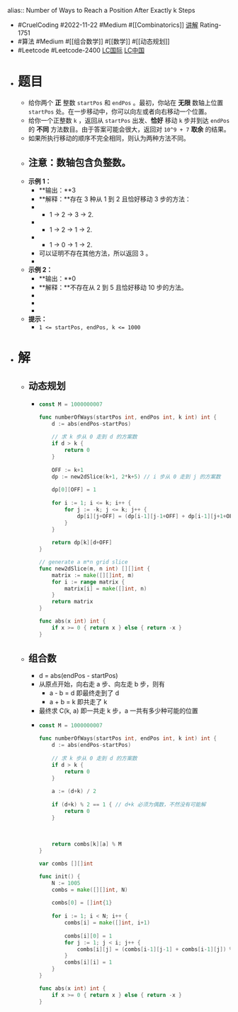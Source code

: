 alias:: Number of Ways to Reach a Position After Exactly k Steps
- #CruelCoding #2022-11-22 #Medium #[[Combinatorics]] [讲解](https://youtu.be/1OdZ5lrdHPY) Rating-1751
- #算法 #Medium #[[组合数学]] #[[数学]] #[[动态规划]]
- #Leetcode #Leetcode-2400 [LC国际](https://leetcode.com/problems/number-of-ways-to-reach-a-position-after-exactly-k-steps/) [LC中国](https://leetcode.cn/problems/number-of-ways-to-reach-a-position-after-exactly-k-steps/)
- # 题目
	- 给你两个 **正** 整数 `startPos` 和 `endPos` 。最初，你站在 **无限** 数轴上位置 `startPos` 处。在一步移动中，你可以向左或者向右移动一个位置。
	- 给你一个正整数 `k` ，返回从 `startPos` 出发、**恰好** 移动 `k` 步并到达 `endPos` 的 **不同** 方法数目。由于答案可能会很大，返回对 `10^9 + 7` **取余** 的结果。
	- 如果所执行移动的顺序不完全相同，则认为两种方法不同。
	- **注意：**数轴包含负整数**。**
		-
	- **示例 1：**
		- **输出：**3
		- **解释：**存在 3 种从 1 到 2 且恰好移动 3 步的方法：
		- - 1 -> 2 -> 3 -> 2.
		- - 1 -> 2 -> 1 -> 2.
		- - 1 -> 0 -> 1 -> 2.
		- 可以证明不存在其他方法，所以返回 3 。
		-
	- **示例 2：**
		- **输出：**0
		- **解释：**不存在从 2 到 5 且恰好移动 10 步的方法。
		-
		-
		-
	- **提示：**
		- `1 <= startPos, endPos, k <= 1000`
- # 解
	- ## 动态规划
		- ```go
		  const M = 1000000007
		  
		  func numberOfWays(startPos int, endPos int, k int) int {
		      d := abs(endPos-startPos)
		      
		      // 求 k 步从 0 走到 d 的方案数
		      if d > k {
		          return 0
		      }
		      
		      OFF := k+1
		      dp := new2dSlice(k+1, 2*k+5) // i 步从 0 走到 j 的方案数
		      
		      dp[0][OFF] = 1
		      
		      for i := 1; i <= k; i++ {
		          for j := -k; j <= k; j++ {
		              dp[i][j+OFF] = (dp[i-1][j-1+OFF] + dp[i-1][j+1+OFF]) % M
		          }
		      }
		      
		      return dp[k][d+OFF]
		  }
		  
		  // generate a m*n grid slice
		  func new2dSlice(m, n int) [][]int {
		      matrix := make([][]int, m)
		      for i := range matrix {
		          matrix[i] = make([]int, n)
		      }
		      return matrix
		  }
		  
		  func abs(x int) int {
		      if x >= 0 { return x } else { return -x }
		  }
		  ```
	- ## 组合数
		- d = abs(endPos - startPos)
		- 从原点开始，向右走 a 步、向左走 b 步，则有
			- a - b = d    即最终走到了 d
			- a + b = k   即共走了 k
		- 最终求 C(k, a) 即一共走 k 步，a 一共有多少种可能的位置
		- ```go
		  const M = 1000000007
		  
		  func numberOfWays(startPos int, endPos int, k int) int {
		      d := abs(endPos-startPos)
		      
		      // 求 k 步从 0 走到 d 的方案数
		      if d > k {
		          return 0
		      }
		    
		      a := (d+k) / 2
		      
		      if (d+k) % 2 == 1 { // d+k 必须为偶数，不然没有可能解
		          return 0
		      }
		    
		      
		      
		      return combs[k][a] % M
		  }
		  
		  var combs [][]int
		  
		  func init() {
		      N := 1005
		      combs = make([][]int, N)
		      
		      combs[0] = []int{1}
		      
		      for i := 1; i < N; i++ {
		          combs[i] = make([]int, i+1)
		          
		          combs[i][0] = 1
		          for j := 1; j < i; j++ {
		              combs[i][j] = (combs[i-1][j-1] + combs[i-1][j]) % M
		          }
		          combs[i][i] = 1        
		      }
		  }
		  
		  func abs(x int) int {
		      if x >= 0 { return x } else { return -x }
		  }
		  ```